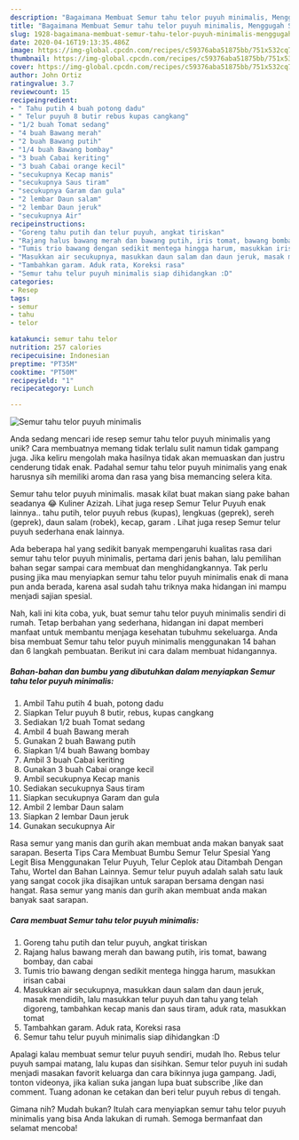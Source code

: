 ```yaml
---
description: "Bagaimana Membuat Semur tahu telor puyuh minimalis, Menggugah Selera"
title: "Bagaimana Membuat Semur tahu telor puyuh minimalis, Menggugah Selera"
slug: 1928-bagaimana-membuat-semur-tahu-telor-puyuh-minimalis-menggugah-selera
date: 2020-04-16T19:13:35.486Z
image: https://img-global.cpcdn.com/recipes/c59376aba51875bb/751x532cq70/semur-tahu-telor-puyuh-minimalis-foto-resep-utama.jpg
thumbnail: https://img-global.cpcdn.com/recipes/c59376aba51875bb/751x532cq70/semur-tahu-telor-puyuh-minimalis-foto-resep-utama.jpg
cover: https://img-global.cpcdn.com/recipes/c59376aba51875bb/751x532cq70/semur-tahu-telor-puyuh-minimalis-foto-resep-utama.jpg
author: John Ortiz
ratingvalue: 3.7
reviewcount: 15
recipeingredient:
- " Tahu putih 4 buah potong dadu"
- " Telur puyuh 8 butir rebus kupas cangkang"
- "1/2 buah Tomat sedang"
- "4 buah Bawang merah"
- "2 buah Bawang putih"
- "1/4 buah Bawang bombay"
- "3 buah Cabai keriting"
- "3 buah Cabai orange kecil"
- "secukupnya Kecap manis"
- "secukupnya Saus tiram"
- "secukupnya Garam dan gula"
- "2 lembar Daun salam"
- "2 lembar Daun jeruk"
- "secukupnya Air"
recipeinstructions:
- "Goreng tahu putih dan telur puyuh, angkat tiriskan"
- "Rajang halus bawang merah dan bawang putih, iris tomat, bawang bombay, dan cabai"
- "Tumis trio bawang dengan sedikit mentega hingga harum, masukkan irisan cabai"
- "Masukkan air secukupnya, masukkan daun salam dan daun jeruk, masak mendidih, lalu masukkan telur puyuh dan tahu yang telah digoreng, tambahkan kecap manis dan saus tiram, aduk rata, masukkan tomat"
- "Tambahkan garam. Aduk rata, Koreksi rasa"
- "Semur tahu telur puyuh minimalis siap dihidangkan :D"
categories:
- Resep
tags:
- semur
- tahu
- telor

katakunci: semur tahu telor 
nutrition: 257 calories
recipecuisine: Indonesian
preptime: "PT35M"
cooktime: "PT50M"
recipeyield: "1"
recipecategory: Lunch

---
```



![Semur tahu telor puyuh minimalis](https://img-global.cpcdn.com/recipes/c59376aba51875bb/751x532cq70/semur-tahu-telor-puyuh-minimalis-foto-resep-utama.jpg)

Anda sedang mencari ide resep semur tahu telor puyuh minimalis yang unik? Cara membuatnya memang tidak terlalu sulit namun tidak gampang juga. Jika keliru mengolah maka hasilnya tidak akan memuaskan dan justru cenderung tidak enak. Padahal semur tahu telor puyuh minimalis yang enak harusnya sih memiliki aroma dan rasa yang bisa memancing selera kita.

Semur tahu telor puyuh minimalis. masak kilat buat makan siang pake bahan seadanya 😂 Kuliner Azizah. Lihat juga resep Semur Telur Puyuh enak lainnya.. tahu putih, telor puyuh rebus (kupas), lengkuas (geprek), sereh (geprek), daun salam (robek), kecap, garam . Lihat juga resep Semur telur puyuh sederhana enak lainnya.

Ada beberapa hal yang sedikit banyak mempengaruhi kualitas rasa dari semur tahu telor puyuh minimalis, pertama dari jenis bahan, lalu pemilihan bahan segar sampai cara membuat dan menghidangkannya. Tak perlu pusing jika mau menyiapkan semur tahu telor puyuh minimalis enak di mana pun anda berada, karena asal sudah tahu triknya maka hidangan ini mampu menjadi sajian spesial.


Nah, kali ini kita coba, yuk, buat semur tahu telor puyuh minimalis sendiri di rumah. Tetap berbahan yang sederhana, hidangan ini dapat memberi manfaat untuk membantu menjaga kesehatan tubuhmu sekeluarga. Anda bisa membuat Semur tahu telor puyuh minimalis menggunakan 14 bahan dan 6 langkah pembuatan. Berikut ini cara dalam membuat hidangannya.

<!--inarticleads1-->

##### Bahan-bahan dan bumbu yang dibutuhkan dalam menyiapkan Semur tahu telor puyuh minimalis:

1. Ambil  Tahu putih 4 buah, potong dadu
1. Siapkan  Telur puyuh 8 butir, rebus, kupas cangkang
1. Sediakan 1/2 buah Tomat sedang
1. Ambil 4 buah Bawang merah
1. Gunakan 2 buah Bawang putih
1. Siapkan 1/4 buah Bawang bombay
1. Ambil 3 buah Cabai keriting
1. Gunakan 3 buah Cabai orange kecil
1. Ambil secukupnya Kecap manis
1. Sediakan secukupnya Saus tiram
1. Siapkan secukupnya Garam dan gula
1. Ambil 2 lembar Daun salam
1. Siapkan 2 lembar Daun jeruk
1. Gunakan secukupnya Air


Rasa semur yang manis dan gurih akan membuat anda makan banyak saat sarapan. Beserta Tips Cara Membuat Bumbu Semur Telur Spesial Yang Legit Bisa Menggunakan Telur Puyuh, Telur Ceplok atau Ditambah Dengan Tahu, Wortel dan Bahan Lainnya. Semur telur puyuh adalah salah satu lauk yang sangat cocok jika disajikan untuk sarapan bersama dengan nasi hangat. Rasa semur yang manis dan gurih akan membuat anda makan banyak saat sarapan. 

<!--inarticleads2-->

##### Cara membuat Semur tahu telor puyuh minimalis:

1. Goreng tahu putih dan telur puyuh, angkat tiriskan
1. Rajang halus bawang merah dan bawang putih, iris tomat, bawang bombay, dan cabai
1. Tumis trio bawang dengan sedikit mentega hingga harum, masukkan irisan cabai
1. Masukkan air secukupnya, masukkan daun salam dan daun jeruk, masak mendidih, lalu masukkan telur puyuh dan tahu yang telah digoreng, tambahkan kecap manis dan saus tiram, aduk rata, masukkan tomat
1. Tambahkan garam. Aduk rata, Koreksi rasa
1. Semur tahu telur puyuh minimalis siap dihidangkan :D


Apalagi kalau membuat semur telur puyuh sendiri, mudah lho. Rebus telur puyuh sampai matang, lalu kupas dan sisihkan. Semur telor puyuh ini sudah menjadi masakan favorit keluarga dan cara bikinnya juga gampang. Jadi, tonton videonya, jika kalian suka jangan lupa buat subscribe ,like dan comment. Tuang adonan ke cetakan dan beri telur puyuh rebus di tengah. 

Gimana nih? Mudah bukan? Itulah cara menyiapkan semur tahu telor puyuh minimalis yang bisa Anda lakukan di rumah. Semoga bermanfaat dan selamat mencoba!
